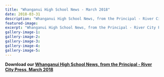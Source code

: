 ```yaml
---
title: "Whanganui High School News - March 2018"
date: 2018-03-31
description: "Whanganui High School News, from the Principal - River City Press, March 2018..."
featured-image: 
excerpt: "Whanganui High School News, from the Principal - River City Press, March 2018."
gallery-image-1: 
gallery-image-2: 
gallery-image-3: 
gallery-image-4: 
gallery-image-5: 
---
```


<p><strong>Download our&nbsp;<a href="http://c1940652.r52.cf0.rackcdn.com/5abc372aff2a7c6bfc00115a/WHS-Rivercity-Press---March-2018.pdf">Whanganui High School News, from the Principal - River City Press, March 2018</a></strong></p>

